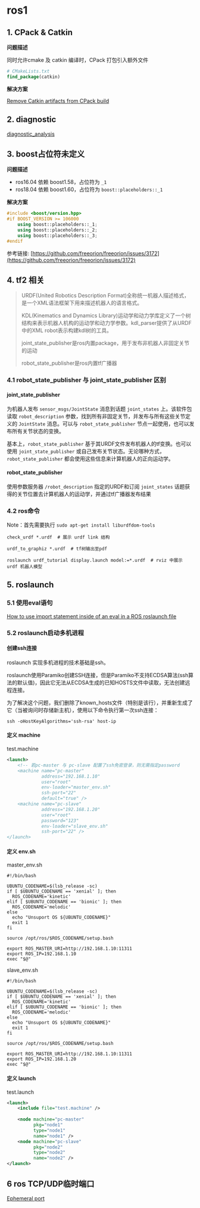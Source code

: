 # ros1

## 1. CPack & Catkin

**问题描述**

同时允许cmake 及 catkin 编译时，CPack 打包引入额外文件

```cmake
# CMakeLists.txt
find_package(catkin)
```

**解决方案**

[Remove Catkin artifacts from CPack build](https://stackoverflow.com/questions/50486421/remove-catkin-artifacts-from-cpack-build)

## 2. diagnostic

[diagnostic_analysis](http://wiki.ros.org/diagnostic_analysis)

## 3. boost占位符未定义

**问题描述**

- ros16.04 依赖 boost1.58，占位符为 `_1`
- ros18.04 依赖 boost1.60，占位符为 `boost::placeholders::_1`

**解决方案**

```c++
#include <boost/version.hpp>
#if BOOST_VERSION >= 106000
	using boost::placeholders::_1;
	using boost::placeholders::_2;
	using boost::placeholders::_3;
#endif
```

参考链接: [https://github.com/freeorion/freeorion/issues/3172](https://github.com/freeorion/freeorion/issues/3172)

## 4. tf2 相关

> URDF(United Robotics Description Format)全称统一机器人描述格式，是一个XML语法框架下用来描述机器人的语言格式。
>
> KDL(Kinematics and Dynamics Library)运动学和动力学库定义了一个树结构来表示机器人机构的运动学和动力学参数。kdl_parser提供了从URDF中的XML robot表示构建kdl树的工具。
>
> joint_state_publisher是ros内置package，用于发布非机器人非固定关节的运动
>
> robot_state_publisher是ros内置tf广播器

### 4.1 robot_state_publisher 与 joint_state_publisher 区别

#### joint_state_publisher

为机器人发布 `sensor_msgs/JointState` 消息到话题 `joint_states` 上。该软件包读取 `robot_description` 参数，找到所有非固定关节，并发布与所有这些关节定义的 `JointState` 消息。可以与 `robot_state_publisher` 节点一起使用，也可以发布所有关节状态的变换。

基本上，`robot_state_publisher` 基于其URDF文件发布机器人的tf变换。也可以使用 `joint_state_publisher` 或自己发布关节状态。无论哪种方式，`robot_state_publisher` 都会使用这些信息来计算机器人的正向运动学。

#### robot_state_publisher

使用参数服务器 `/robot_description` 指定的URDF和订阅 `joint_states` 话题获得的关节位置去计算机器人的运动学，并通过tf广播器发布结果

### 4.2 ros命令

Note：首先需要执行 `sudo apt-get install liburdfdom-tools`

```shell
check_urdf *.urdf  # 展示 urdf link 结构

urdf_to_graphiz *.urdf  # tf树输出至pdf

roslaunch urdf_tutorial display.launch model:=*.urdf  # rviz 中展示 urdf 机器人模型
```

## 5. roslaunch

### 5.1 使用eval语句

[How to use import statement inside of an eval in a ROS roslaunch file](https://alspitz.github.io/blog/roslaunch_import.html)

### 5.2 roslaunch启动多机进程

#### 创建ssh连接

roslaunch 实现多机进程的技术基础是ssh。

roslaunch使用Paramiko创建SSH连接，但是Paramiko不支持ECDSA算法(ssh算法的默认值)，因此它无法从ECDSA生成的已知HOSTS文件中读取，无法创建远程连接。

为了解决这个问题，我们删除了known_hosts文件（特别是该行），并重新生成了它（当被询问时存储新主机），使用以下命令执行第一次ssh连接：

```shell
ssh -oHostKeyAlgorithms='ssh-rsa' host-ip
```

#### 定义 machine

test.machine

```xml
<launch>
    <!-- 若pc-master 与 pc-slave 配置了ssh免密登录，则无需指定password
	<machine name="pc-master"
             address="192.168.1.10"
             user="root"
             env-loader="master_env.sh"
             ssh-port="22"
             default="true" />
    <machine name="pc-slave"
             address="192.168.1.20"
             user="root"
             password="123"
             env-loader="slave_env.sh"
             ssh-port="22" />
</launch>
```

#### 定义 env.sh

master_env.sh

```shell
#!/bin/bash

UBUNTU_CODENAME=$(lsb_release -sc)
if [ $UBUNTU_CODENAME == 'xenial' ]; then
  ROS_CODENAME='kinetic'
elif [ $UBUNTU_CODENAME == 'bionic' ]; then
  ROS_CODENAME='melodic'
else
  echo "Unsuport OS ${UBUNTU_CODENAME}"
  exit 1
fi

source /opt/ros/$ROS_CODENAME/setup.bash

export ROS_MASTER_URI=http://192.168.1.10:11311
export ROS_IP=192.168.1.10
exec "$@"
```

slave_env.sh

```shell
#!/bin/bash

UBUNTU_CODENAME=$(lsb_release -sc)
if [ $UBUNTU_CODENAME == 'xenial' ]; then
  ROS_CODENAME='kinetic'
elif [ $UBUNTU_CODENAME == 'bionic' ]; then
  ROS_CODENAME='melodic'
else
  echo "Unsuport OS ${UBUNTU_CODENAME}"
  exit 1
fi

source /opt/ros/$ROS_CODENAME/setup.bash

export ROS_MASTER_URI=http://192.168.1.10:11311
export ROS_IP=192.168.1.20
exec "$@"
```

#### 定义 launch

test.launch

```xml
<launch>
	<include file="test.machine" />
    
    <node machine="pc-master"
          pkg="node1"
          type="node1"
          name="node1" />
    <node machine="pc-slave"
          pkg="node2"
          type="node2"
          name="node2" />
</launch>
```

## 6 ros TCP/UDP临时端口

[Ephemeral port](https://www.wikiwand.com/zh/%E4%B8%B4%E6%97%B6%E7%AB%AF%E5%8F%A3)


